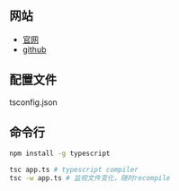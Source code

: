 

## 网站

- [官网](https://www.typescriptlang.org/)
- [github](https://github.com/Mircrosoft/TypeScript)


## 配置文件

tsconfig.json




## 命令行

```bash
npm install -g typescript

tsc app.ts # typescript compiler
tsc -w app.ts # 监视文件变化，随时recompile
```